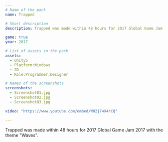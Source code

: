```yaml
---
# Name of the pack
name: Trapped

# Short description
description: Trapped was made within 48 hours for 2017 Global Game Jam 2017.

game: true
year: 2017

# List of assets in the pack
assets:
  - Unity5
  - Platform:Windows
  - 2D
  - Role:Programmer,Designer

# Names of the screenshots
screenshots:
  - Screenshot01.jpg
  - Screenshot02.jpg
  - Screenshot03.jpg

video: "https://www.youtube.com/embed/W02j74X4rCQ"

---
```


Trapped was made within 48 hours for 2017 Global Game Jam 2017 with the theme "Waves".
